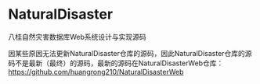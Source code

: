# NaturalDisaster
八桂自然灾害数据库Web系统设计与实现源码

因某些原因无法更新NaturalDisaster仓库的源码，因此NaturalDisaster仓库的源码不是最新（最终）的源码，最新的源码在NaturalDisasterWeb仓库：https://github.com/huangrong210/NaturalDisasterWeb
